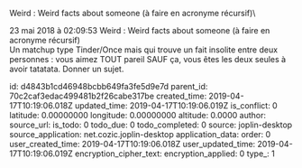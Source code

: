 Weird : Weird facts about someone (à faire en acronyme récursif)\

23 mai 2018 à 02:09:53
Weird : Weird facts about someone (à faire en acronyme récursif)\
Un matchup type Tinder/Once mais qui trouve un fait insolite entre deux
personnes : vous aimez TOUT pareil SAUF ça, vous êtes les deux seules à
avoir tatatata. Donner un sujet.


id: d4843b1cd46948bcbb649fa3fe5d9e7d
parent_id: 70c2caf3edac499481b2f26cabe317be
created_time: 2019-04-17T10:19:06.018Z
updated_time: 2019-04-17T10:19:06.019Z
is_conflict: 0
latitude: 0.00000000
longitude: 0.00000000
altitude: 0.0000
author: 
source_url: 
is_todo: 0
todo_due: 0
todo_completed: 0
source: joplin-desktop
source_application: net.cozic.joplin-desktop
application_data: 
order: 0
user_created_time: 2019-04-17T10:19:06.018Z
user_updated_time: 2019-04-17T10:19:06.019Z
encryption_cipher_text: 
encryption_applied: 0
type_: 1